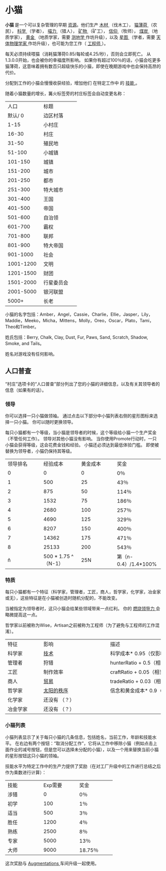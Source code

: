 # 小猫
<div class="error">
</div>
<p>
	<strong>
				小猫
	</strong>
			是一个可以复杂管理的早期
	<a href="?file=003-资源大全/005-资源介绍">资源</a>。他们生产
	<a href="?file=003-资源大全/02-木材">
				木材
	</a>
			（伐木工），
	<a href="?file=003-资源大全/01-猫薄荷">
				猫薄荷
	</a>
			（农民），
	<a href="?file=003-资源大全/14-科学">
				科学
	</a>
			（学者），
	<a href="#">
				喵力
	</a>
			（猎人），
	<a href="#minerals">
				矿物
	</a>
			（矿工），
	<a href="?file=003-资源大全/16-信仰">
				信仰
	</a>
			（牧师），
	<a href="?file=003-资源大全/04-煤">
				煤炭
	</a>
			（地质学家），
	<a href="#Gold">
				黄金
	</a>
			（地质学家，需要
	<a href="#workshop#Geodesy">
				测地学
	</a>
			作坊升级），以及
	<a href="?file=003-资源大全/19-星图">
				星图
	</a>
			（学者，需要
	<a href="#workshop#Astrophysicists">
				天体物理学家
	</a>
			作坊升级），也可能为您工作（
	<a href="#engineer">
				工程师
	</a>
			）。
	<br style="clear:both">
</p>
<p>
			每天必须持续喂猫（消耗猫薄荷0.85/每轮或4.25/秒），否则会立即死亡。
			从1.3.0.0开始，也会被你的幸福度所影响。
			如果你有超过100％的话，小猫会吃更多猫薄荷，这意味着拥有数百只超级快乐的小猫，即使在晚期游戏中也会保持高昂的代价。
</p>
<p>
			分配到工作的小猫会慢慢收获经验，增加他们
			在特定工作中
			的
	<a href="#skill">
				技能
	</a>
			。
</p>
<p>
			随着小猫数量的增长，篝火标签旁的村庄标签会自动变更名称：
</p>
<p>
</p>
<table class="wikitable">
	<tbody>
		<tr>
			<td class="em">
				<span style="display: block; width: 100px">
							人口
				</span>
			</td>
			<td class="em">
				<span style="display: block; width: 100px">
							标题
				</span>
			</td>
		</tr>
		<tr>
			<td>
						默认/ 0
			</td>
			<td>
						边区村落
			</td>
		</tr>
		<tr>
			<td>
						1-15
			</td>
			<td>
						小村庄
			</td>
		</tr>
		<tr>
			<td>
						16-30
			</td>
			<td>
						村庄
			</td>
		</tr>
		<tr>
			<td>
						31-50
			</td>
			<td>
						殖民地
			</td>
		</tr>
		<tr>
			<td>
						51-100
			</td>
			<td>
						小城镇
			</td>
		</tr>
		<tr>
			<td>
						101-150
			</td>
			<td>
						城镇
			</td>
		</tr>
		<tr>
			<td>
						151-200
			</td>
			<td>
						城市
			</td>
		</tr>
		<tr>
			<td>
						201-250
			</td>
			<td>
						都市
			</td>
		</tr>
		<tr>
			<td>
						251-300
			</td>
			<td>
						特大城市
			</td>
		</tr>
		<tr>
			<td>
						301-400
			</td>
			<td>
						王国
			</td>
		</tr>
		<tr>
			<td>
						401-500
			</td>
			<td>
						帝国
			</td>
		</tr>
		<tr>
			<td>
						501-600
			</td>
			<td>
						自治领
			</td>
		</tr>
		<tr>
			<td>
						601-700
			</td>
			<td>
						霸权
			</td>
		</tr>
		<tr>
			<td>
						701-800
			</td>
			<td>
						联邦
			</td>
		</tr>
		<tr>
			<td>
						801-900
			</td>
			<td>
						特大帝国
			</td>
		</tr>
		<tr>
			<td>
						901-1000
			</td>
			<td>
						社会
			</td>
		</tr>
		<tr>
			<td>
						1001-1200
			</td>
			<td>
						文明
			</td>
		</tr>
		<tr>
			<td>
						1201-1500
			</td>
			<td>
						财团
			</td>
		</tr>
		<tr>
			<td>
						1501-2000
			</td>
			<td>
						行星委员会
			</td>
		</tr>
		<tr>
			<td>
						2001-5000
			</td>
			<td>
						银河联盟
			</td>
		</tr>
		<tr>
			<td>
						5000+
			</td>
			<td>
						长老
			</td>
		</tr>
	</tbody>
</table>
<p>
			小猫的名字包括：Amber，Angel，Cassie，Charlie，Ellie，Jasper，Lily，Maddie，Meeko，Micha，Mittens，Molly，Oreo，Oscar，Plato，Tami，Theo和Timber。
</p>
<p>
			姓氏包括：Berry, Chalk, Clay, Dust, Fur, Paws, Sand, Scratch, Shadow, Smoke, and Tails。
</p>
<p>
			姓名对游戏没有任何影响。
</p>
<p style="float:right;margin:6px">
</p>

## 人口普查


<p>
“村庄”选项卡的“人口普查”部分列出了您的小猫的详细信息，以及有关其领导者的信息（如果有的话）。
</p>

### 领导
<p>
  你可以选择一只小猫做领袖。
  通过点击以下部分中小猫列表右侧的星形图标来选择一只小猫。
  你可以随时更换领导。
</p>
<p>
  每只小猫都有一个等级，当小猫是领导者的时候，这个等级给小猫一个生产奖金（不管任何工作）。
  领导对其他小猫没有影响。
  当你使用Promote行动时，一只小猫会获得等级，这会花费金钱和经验。
  小猫还必须达到最低体验门槛。
  即使被替换为领导者，小猫仍保持其等级。
</p>
<table class="wikitable">
 <tbody>
   <tr>
 <td>
<span style="display: block; width: 100px">
   领导排名
 </td>
 <td>
<span style="display: block; width: 100px">
   经验成本
 </td>
 <td>
<span style="display: block; width: 100px">
   黄金成本
 </td>
 <td>
<span style="display: block; width: 100px">
   奖金
 </td>
   </tr>
   <tr>
 <td>
   0
 </td>
 <td>
   0
 </td>
 <td>
   0
 </td>
 <td>
   0％
 </td>
   </tr>
   <tr>
 <td>
   1
 </td>
 <td>
   500
 </td>
 <td>
   25
 </td>
 <td>
   43％
 </td>
   </tr>
   <tr>
 <td>
   2
 </td>
 <td>
   875
 </td>
 <td>
   50
 </td>
 <td>
   114％
 </td>
   </tr>
   <tr>
 <td>
   3
 </td>
 <td>
   1532
 </td>
 <td>
   75
 </td>
 <td>
   186％
 </td>
   </tr>
   <tr>
 <td>
   4
 </td>
 <td>
   2680
 </td>
 <td>
   100
 </td>
 <td>
   257％
 </td>
   </tr>
   <tr>
 <td>
   5
 </td>
 <td>
   4690
 </td>
 <td>
   125
 </td>
 <td>
   329％
 </td>
   </tr>
   <tr>
 <td>
   6
 </td>
 <td>
   8207
 </td>
 <td>
   150
 </td>
 <td>
   400％
 </td>
   </tr>
   <tr>
 <td>
   7
 </td>
 <td>
   14362
 </td>
 <td>
   175
 </td>
 <td>
   471％
 </td>
   </tr>
   <tr>
 <td>
   8
 </td>
 <td>
   25133
 </td>
 <td>
   200
 </td>
 <td>
   543％
 </td>
   </tr>
   <tr>
 <td>
   ñ
 </td>
 <td>
   500 * 1.75 ^（N-1）
 </td>
 <td>
   25N
 </td>
 <td>
   第（n-0.4）/1.4*100%
 </td>
   </tr>
 </tbody>
</table>
<p></p>

### 特质
<p>
  每只小猫都有一个特征（科学家，管理者，工匠，商人，哲学家，化学家，冶金家或无），这些特征是在小猫被创造时随机分配的，不能改变。
</p>
<p>
  当被指定为领导者时，这只小猫会给某些领域带来一点红利。
  你的
 <a href="#Paragon">
    燃烧领导力
 </a>
  会略微提高这一点。
</p>
<p>
  哲学家以前被称为Wise，Artisan之前被称为工程师（为了避免与工程师的工作混淆）。
</p>
<p>
</p>
<table class="wikitable">
 <tbody>
   <tr>
 <td>
<span style="display: block; width: 100px">
   特征
 </td>
 <td>
 影响
<span style="display: block; width: 200px">
 </td>
 <td style="text-align: left; ">
 描述
<span style="display: block; width: 700px">
 </td>
   </tr>
   <tr>
 <td>
 科学家
 </td>
 <td colspan="1">
<a href="#Technologies">
   技术
</a>
 </td>
 <td style="text-align: left; ">
 科学成本* 0.95（仅影响技术和车间升级的科学价格，而不影响建筑物，空间结构或工艺）
 </td>
   </tr>
   <tr>
 <td>
 管理者
 </td>
 <td colspan="1">
 狩猎
 </td>
 <td style="text-align: left; ">
 hunterRatio + 0.5（相当于
<a href="#workshop#Nanosuits">
   Nanosuits
</a>
 车间升级）
 </td>
   </tr>
   <tr>
 <td>
 工匠
 </td>
 <td colspan="1">
 制作效率
 </td>
 <td style="text-align: left; ">
 craftRatio + 0.05（相当于
<a href="#Buildings#Factory">
   工厂
</a>
 制作的奖励
 ）
 </td>
   </tr>
   <tr>
 <td>
 商人
 </td>
 <td colspan="1">
<a href="?file=001-猫咪百科/05-贸易">
   贸易
</a>
 </td>
 <td style="text-align: left; ">
 tradeRatio + 0.03（相当于两个
<a href="#Buildings#Tradepost">
   Tradeposts
</a>
 ）
 </td>
   </tr>
   <tr>
 <td>
 哲学家
 </td>
 <td colspan="1">
<a href="#Religion#Order_of_the_Sun">
   太阳的秩序
</a>
 </td>
 <td style="text-align: left; ">
 信念和黄金成本* 0.9（信念＆黄金成本-10％）
 </td>
   </tr>
   <tr>
 <td>
 化学家
 </td>
 <td colspan="1">
 还没有 （？）
 </td>
 <td></td>
   </tr>
   <tr>
 <td>
 冶金学家
 </td>
 <td colspan="1">
 还没有 （？）
 </td>
 <td></td>
   </tr>
 </tbody>
</table>
<p></p>

### 小猫列表


<p>
  小猫列表显示了关于每只小猫的几条信息，包括姓名，当前工作，年龄和技能水平。
  在右边有两个按钮：“取消分配工作”，它将从工作中移除小猫（例如点击上面作业的减号按钮，但是您可以选择未分配的小猫），以及一个用来替换当前小猫的星形按钮这只小猫的领袖。
</p>
<p>
  技能水平为特定工作中的生产力提供了奖励（在对工厂升级中的工作进行总结之后作为乘数进行计算）：
</p>
<p>
</p>
<table class="wikitable">
 <tbody>
   <tr>
 <td>
<span style="display: block; width: 100px">
   技能
 </td>
 <td>
<span style="display: block; width: 100px">
   Exp需要
 </td>
 <td>
<span style="display: block; width: 100px">
   奖金
 </td>
   </tr>
   <tr>
 <td>
 涉猎
 </td>
 <td>
   0
 </td>
 <td>
   0％
 </td>
   </tr>
   <tr>
 <td>
 初学
 </td>
 <td>
   100
 </td>
 <td>
   1％
 </td>
   </tr>
   <tr>
 <td>
 适当
 </td>
 <td>
   500
 </td>
 <td>
   3％
 </td>
   </tr>
   <tr>
 <td>
 胜任
 </td>
 <td>
   1200
 </td>
 <td>
   4％
 </td>
   </tr>
   <tr>
 <td>
 熟练
 </td>
 <td>
   2500
 </td>
 <td>
   8％
 </td>
   </tr>
   <tr>
 <td>
 专家
 </td>
 <td>
   5000
 </td>
 <td>
   13％
 </td>
   </tr>
   <tr>
 <td>
 大师
 </td>
 <td>
   9000
 </td>
 <td>
   18.75％
 </td>
   </tr>
 </tbody>
</table>
<p>
</p>
<p>
  这次奖励与
 <a href="#workshop#Augmentations">
    Augmentations
 </a>
  车间升级一起使用。
</p>
